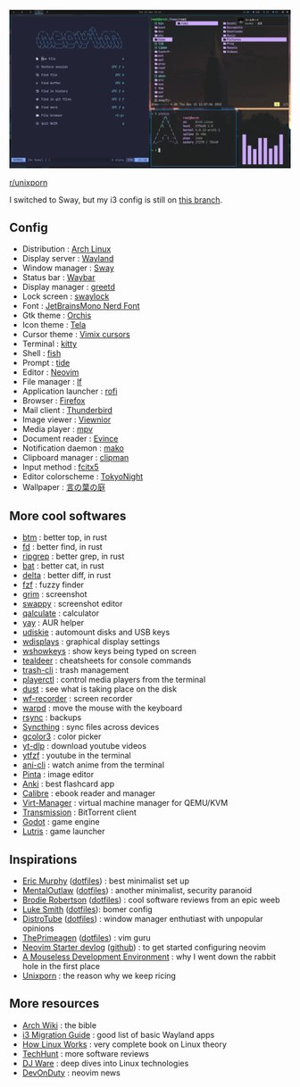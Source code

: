 ![screenshot](screenshot.png)

[r/unixporn](https://www.reddit.com/r/unixporn/comments/zswnv3/sway_wayland_is_the_way_to_go/)

I switched to Sway, but my i3 config is still on [this branch](https://github.com/Lysquid/dotfiles/tree/i3).

## Config

+ Distribution : [Arch Linux](https://archlinux.org/)
+ Display server : [Wayland](https://wayland.freedesktop.org/)
+ Window manager : [Sway](https://swaywm.org/)
+ Status bar : [Waybar](https://github.com/Alexays/Waybar)
+ Display manager : [greetd](https://git.sr.ht/~kennylevinsen/greetd)
+ Lock screen : [swaylock](https://github.com/swaywm/swaylock)
+ Font : [JetBrainsMono Nerd Font](https://www.jetbrains.com/lp/mono/)
+ Gtk theme : [Orchis](https://github.com/vinceliuice/Orchis-theme)
+ Icon theme : [Tela](https://github.com/vinceliuice/Tela-icon-theme)
+ Cursor theme : [Vimix cursors](https://github.com/vinceliuice/Vimix-cursors)
+ Terminal : [kitty](https://sw.kovidgoyal.net/kitty/)
+ Shell : [fish](https://fishshell.com/)
+ Prompt : [tide](https://github.com/IlanCosman/tide)
+ Editor : [Neovim](https://neovim.io/)
+ File manager : [lf](https://github.com/gokcehan/lf/)
+ Application launcher : [rofi](https://github.com/davatorium/rofi)
+ Browser : [Firefox](https://www.mozilla.org/firefox/)
+ Mail client : [Thunderbird](https://www.thunderbird.net)
+ Image viewer : [Viewnior](https://github.com/hellosiyan/Viewnior)
+ Media player : [mpv](https://mpv.io/)
+ Document reader : [Evince](https://wiki.gnome.org/Apps/Evince)
+ Notification daemon : [mako](https://github.com/emersion/mako)
+ Clipboard manager : [clipman](https://github.com/yory8/clipman)
+ Input method : [fcitx5](https://fcitx-im.org/wiki/Fcitx_5)
+ Editor colorscheme : [TokyoNight](https://github.com/folke/tokyonight.nvim)
+ Wallpaper : [言の葉の庭](https://www.reddit.com/r/wallpaper/comments/n9kuz5)

## More cool softwares

+ [btm](https://github.com/ClementTsang/bottom) : better top, in rust
+ [fd](https://github.com/sharkdp/fd) : better find, in rust
+ [ripgrep](https://github.com/BurntSushi/ripgrep) : better grep, in rust
+ [bat](https://github.com/sharkdp/bat) : better cat, in rust
+ [delta](https://github.com/dandavison/delta) : better diff, in rust
+ [fzf](https://github.com/junegunn/fzf) : fuzzy finder
+ [grim](https://sr.ht/~emersion/grim/) : screenshot
+ [swappy](https://github.com/jtheoof/swappy) : screenshot editor
+ [qalculate](https://github.com/Qalculate/qalculate-gtk) : calculator
+ [yay](https://github.com/Jguer/yay) : AUR helper
+ [udiskie](https://github.com/coldfix/udiskie/) : automount disks and USB keys
+ [wdisplays](https://github.com/artizirk/wdisplays) : graphical display settings
+ [wshowkeys](https://git.sr.ht/~sircmpwn/wshowkeys) : show keys being typed on screen
+ [tealdeer](https://github.com/dbrgn/tealdeer) : cheatsheets for console commands
+ [trash-cli](https://github.com/andreafrancia/trash-cli) : trash management
+ [playerctl](https://github.com/altdesktop/playerctl) : control media players from the terminal
+ [dust](https://github.com/bootandy/dust) : see what is taking place on the disk
+ [wf-recorder](https://github.com/ammen99/wf-recorder) : screen recorder
+ [warpd](https://github.com/rvaiya/warpd) : move the mouse with the keyboard
+ [rsync](https://wiki.archlinux.org/title/rsync) : backups
+ [Syncthing](https://syncthing.net/) : sync files across devices
+ [gcolor3](https://www.hjdskes.nl/projects/gcolor3/) : color picker
+ [yt-dlp](https://github.com/yt-dlp/yt-dlp) : download youtube videos
+ [ytfzf](https://github.com/pystardust/ytfzf/) : youtube in the terminal
+ [ani-cli](https://github.com/pystardust/ani-cli) : watch anime from the terminal
+ [Pinta](https://www.pinta-project.com/) : image editor
+ [Anki](https://apps.ankiweb.net/) : best flashcard app
+ [Calibre](https://calibre-ebook.com/) : ebook reader and manager
+ [Virt-Manager](https://virt-manager.org/) : virtual machine manager for QEMU/KVM
+ [Transmission](https://transmissionbt.com/) : BitTorrent client
+ [Godot](https://godotengine.org/) : game engine
+ [Lutris](https://lutris.net/) : game launcher

## Inspirations

+ [Eric Murphy](https://www.youtube.com/c/EricMurphyxyz) ([dotfiles](https://github.com/ericmurphyxyz/dotfiles)) : best minimalist set up
+ [MentalOutlaw](https://www.youtube.com/c/MentalOutlaw) ([dotfiles](https://github.com/MentalOutlaw/deploygentoo)) : another minimalist, security paranoid
+ [Brodie Robertson](https://www.youtube.com/c/BrodieRobertson) ([dotfiles](https://github.com/BrodieRobertson/dotfiles)) : cool software reviews from an epic weeb
+ [Luke Smith](https://www.youtube.com/c/LukeSmithxyz) ([dotfiles](https://github.com/LukeSmithxyz/voidrice)): bomer config
+ [DistroTube](https://www.youtube.com/c/DistroTube) ([dotfiles](https://gitlab.com/dwt1/dotfiles)) : window manager enthutiast with unpopular opinions
+ [ThePrimeagen](https://www.youtube.com/c/ThePrimeagen) ([dotfiles](https://github.com/ThePrimeagen/.dotfiles)) : vim guru
+ [Neovim Starter devlog](https://vonheikemen.github.io/devlog/tools/build-your-first-lua-config-for-neovim/) ([github](https://github.com/VonHeikemen/nvim-starter)) : to get started configuring neovim
+ [A Mouseless Development Environment](https://thevaluable.dev/mouseless-development-environment/) : why I went down the rabbit hole in the first place
+ [Unixporn](https://www.reddit.com/r/unixporn/) : the reason why we keep ricing

## More resources

+ [Arch Wiki](https://wiki.archlinux.org/) : the bible
+ [i3 Migration Guide](https://github.com/swaywm/sway/wiki/i3-Migration-Guide) : good list of basic Wayland apps
+ [How Linux Works](https://nostarch.com/howlinuxworks3) : very complete book on Linux theory
+ [TechHunt](https://www.youtube.com/c/TechHutHD) : more software reviews
+ [DJ Ware](https://www.youtube.com/c/DJWareCG) : deep dives into Linux technologies
+ [DevOnDuty](https://www.youtube.com/channel/UCFU7a7OMYfcpjtIpu2j47_Q) : neovim news
